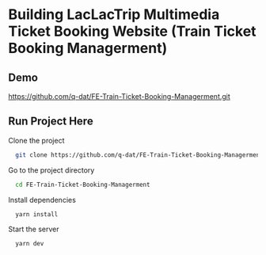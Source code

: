 
# Building LacLacTrip Multimedia Ticket Booking Website (Train Ticket Booking Managerment)


## Demo

https://github.com/q-dat/FE-Train-Ticket-Booking-Managerment.git
## Run Project Here

Clone the project

```bash
  git clone https://github.com/q-dat/FE-Train-Ticket-Booking-Managerment.git
```

Go to the project directory

```bash
  cd FE-Train-Ticket-Booking-Managerment
```

Install dependencies

```bash
  yarn install
```

Start the server

```bash
  yarn dev
```

